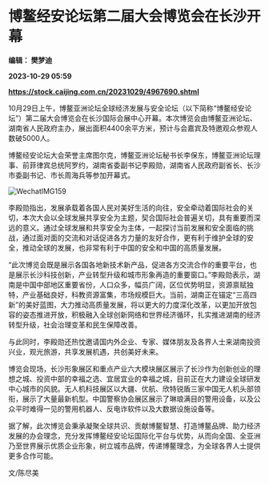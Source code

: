 # 博鳌经安论坛第二届大会博览会在长沙开幕
**编辑： 樊梦迪**

**2023-10-29 05:59**

**https://stock.caijing.com.cn/20231029/4967690.shtml**

10月29日上午，博鳌亚洲论坛全球经济发展与安全论坛（以下简称“博鳌经安论坛”）第二届大会博览会在长沙国际会展中心开幕。本次博览会由博鳌亚洲论坛、湖南省人民政府主办，展出面积4400余平方米，预计与会嘉宾及特邀观众参观人数破5000人。

博鳌经安论坛大会荣誉主席图尔克，博鳌亚洲论坛秘书长李保东，博鳌亚洲论坛理事、前菲律宾总统阿罗约，湖南省委副书记李殿勋，湖南省人民政府副省长、长沙市委副书记、市长周海兵等参加开幕式。

![WechatIMG159](https://tx3.cdn.caijing.com.cn/2023/1029/1698558292671.jpg)

李殿勋指出，发展承载着各国人民对美好生活的向往，安全牵动着国际社会的关切，本次大会以全球发展共享安全为主题，契合国际社会普遍关切，具有重要而深远的意义。通过全球发展和共享安全为主体，一起探讨当前发展和安全面临的挑战，通过面对面的交流和对话促进各方力量的友好合作，更有利于维护全球的安全，推动全球的发展，也非常有利于中国的安全和中国的高质量发展。

“此次博览会既是展示各国各地新技术新产品，促进各方交流合作的重要平台，也是展示长沙科技创新，产业转型升级和城市形象再造的重要窗口。”李殿勋表示，湖南是中国中部地区重要省份，人口众多，幅员广阔，区位优势明显，资源禀赋独特，产业基础良好，科教资源富集，市场规模巨大。当前，湖南正在锚定“三高四新”的美好蓝图，大力推动高质量发展，将以更大的力度深化改革，以更加开放包容的姿态推进开放，积极融入全球创新网络和世界经济循环，扎实推进湖南的经济转型升级，社会治理变革和民生保障改善。

与此同时，李殿勋还热忱邀请国内外企业、专家、媒体朋友及各界人士来湖南投资兴业，观光旅游，共享发展机遇，共创美好未来。

博览会现场，长沙形象展区和重点产业六大模块展区展示了长沙作为创新创业的理想之城、投资中部的幸福之选、宜居宜业的幸福之城，目前正在大力建设全球研发中心城市的风貌。无人机科技展区以大疆、优航、欣特锐盾三家中国无人机头部领衔，展示了大量最新机型。中国警察协会展区展示了琳琅满目的警用设备，以及公众平时难得一见的警用机器人、反电诈软件以及大数据设施设备等。

据了解，此次博览会秉承凝聚全球共识、贡献博鳌智慧、打造博鳌品牌、助力经济发展的办会理念，充分发挥博鳌经安论坛国际化平台与优势，从而向全国、全亚洲乃至世界展示优质企业形象，树立城市品牌，传递博鳌理念，为全球各界人士提供更多合作可能。

文/陈尽美